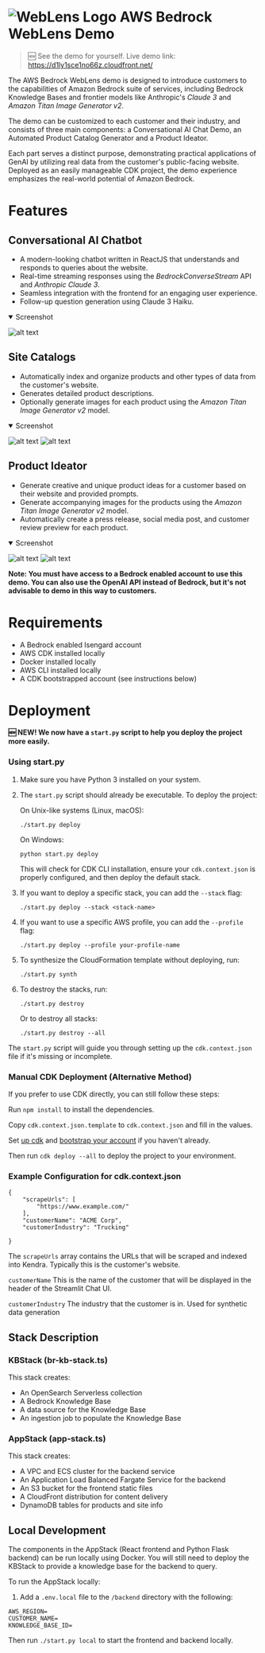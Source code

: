 

# ![WebLens Logo](./web_lens_logo.png) AWS Bedrock WebLens Demo
>🆕 See the demo for yourself. Live demo link: https://d1ly1sce1no66z.cloudfront.net/

The AWS Bedrock WebLens demo is designed to introduce customers to the capabilities of Amazon Bedrock suite of services, including Bedrock Knowledge Bases and frontier models like Anthropic's _Claude 3_ and _Amazon Titan Image Generator v2_.

The demo can be customized to each customer and their industry, and consists of three main components: a Conversational AI Chat Demo, an Automated Product Catalog Generator and a Product Ideator.

Each part serves a distinct purpose, demonstrating practical applications of GenAI by utilizing real data from the customer's public-facing website. Deployed as an easily manageable CDK project, the demo experience emphasizes the real-world potential of Amazon Bedrock. 

# Features
## Conversational AI Chatbot
  - A modern-looking chatbot written in ReactJS that understands and responds to queries about the website.
  - Real-time streaming responses using the _BedrockConverseStream_ API and _Anthropic Claude 3_.
  - Seamless integration with the frontend for an engaging user experience.
  - Follow-up question generation using Claude 3 Haiku.

<details open>
   <summary>Screenshot</summary>

   ![alt text](chat_demo.gif)
</details>

## Site Catalogs
  - Automatically index and organize products and other types of data from the customer's website.
  - Generates detailed product descriptions.
  - Optionally generate images for each product using the _Amazon Titan Image Generator v2_ model.

<details open>
   <summary>Screenshot</summary>
   
   ![alt text](products.png)
   ![alt text](values.png)
</details>

## Product Ideator
  - Generate creative and unique product ideas for a customer based on their website and provided prompts.
  - Generate accompanying images for the products using the _Amazon Titan Image Generator v2_ model.
  - Automatically create a press release, social media post, and customer review preview for each product.

<details open>
<summary>Screenshot</summary>

![alt text](ideator.png)
![alt text](idea_demo.gif)
</details>

__Note: You must have access to a Bedrock enabled account to use this demo. You can also use the OpenAI API instead of Bedrock, but it's not advisable to demo in this way to customers.__


# Requirements
- A Bedrock enabled Isengard account
- AWS CDK installed locally
- Docker installed locally
- AWS CLI installed locally
- A CDK bootstrapped account (see instructions below)

# Deployment
__🆕 NEW! We now have a `start.py` script to help you deploy the project more easily.__

### Using start.py

1. Make sure you have Python 3 installed on your system.

2. The `start.py` script should already be executable. To deploy the project:

   On Unix-like systems (Linux, macOS):
   ```
   ./start.py deploy
   ```
   
   On Windows:
   ```
   python start.py deploy
   ```

   This will check for CDK CLI installation, ensure your `cdk.context.json` is properly configured, and then deploy the default stack.

3. If you want to deploy a specific stack, you can add the `--stack` flag:
   ```
   ./start.py deploy --stack <stack-name>
   ```

4. If you want to use a specific AWS profile, you can add the `--profile` flag:
   ```
   ./start.py deploy --profile your-profile-name
   ```

5. To synthesize the CloudFormation template without deploying, run:
   ```
   ./start.py synth
   ```

6. To destroy the stacks, run:
   ```
   ./start.py destroy
   ```
   Or to destroy all stacks:
   ```
   ./start.py destroy --all
   ```

The `start.py` script will guide you through setting up the `cdk.context.json` file if it's missing or incomplete.

### Manual CDK Deployment (Alternative Method)

If you prefer to use CDK directly, you can still follow these steps:

Run `npm install` to install the dependencies.

Copy `cdk.context.json.template` to `cdk.context.json` and fill in the values.

Set [up cdk](https://docs.aws.amazon.com/cdk/latest/guide/getting_started.html#getting_started_install) and [bootstrap your account](https://docs.aws.amazon.com/cdk/latest/guide/bootstrapping.html) if you haven't already.

Then run `cdk deploy --all` to deploy the project to your environment.

### Example Configuration for cdk.context.json
```
{
    "scrapeUrls": [
        "https://www.example.com/"
    ],
    "customerName": "ACME Corp",
    "customerIndustry": "Trucking"

}
```
The `scrapeUrls` array contains the URLs that will be scraped and indexed into Kendra. Typically this is the customer's website. 

`customerName` This is the name of the customer that will be displayed in the header of the Streamlit Chat UI.

`customerIndustry` The industry that the customer is in. Used for synthetic data generation

## Stack Description

### KBStack (br-kb-stack.ts)
This stack creates:
- An OpenSearch Serverless collection
- A Bedrock Knowledge Base
- A data source for the Knowledge Base
- An ingestion job to populate the Knowledge Base

### AppStack (app-stack.ts)
This stack creates:
- A VPC and ECS cluster for the backend service
- An Application Load Balanced Fargate Service for the backend
- An S3 bucket for the frontend static files
- A CloudFront distribution for content delivery
- DynamoDB tables for products and site info

## Local Development
The components in the AppStack (React frontend and Python Flask backend) can be run locally using Docker. You will still need to deploy the KBStack to provide a knowledge base for the backend to query.

To run the AppStack locally:

1. Add a `.env.local` file to the `/backend` directory with the following:
```
AWS_REGION=
CUSTOMER_NAME=
KNOWLEDGE_BASE_ID=
```

Then run `./start.py local` to start the frontend and backend locally. 
